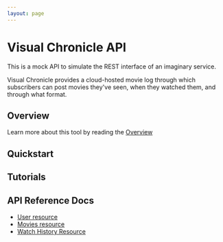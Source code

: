 ```yaml
---
layout: page
---
```


# Visual Chronicle API

This is a mock API to simulate the REST interface of an imaginary service.

Visual Chronicle provides a cloud-hosted movie log through which subscribers can post movies they've seen, when they watched them, and through what format.

## Overview

Learn more about this tool by reading the [Overview](overview.md)

## Quickstart

## Tutorials

## API Reference Docs

* [User resource](api/user.md)
* [Movies resource](api/movies.md)
* [Watch History Resource](api/watch-history.md)
